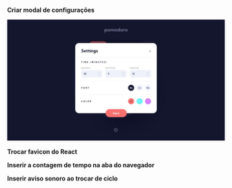 **Criar modal de configurações**

![Settings](./layout/pomodoro_settings.jpg)

**Trocar favicon do React**

**Inserir a contagem de tempo na aba do navegador**

**Inserir aviso sonoro ao trocar de ciclo**
